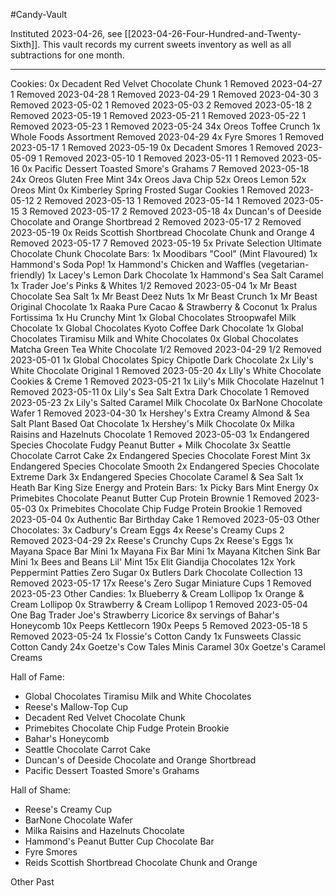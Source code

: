 #Candy-Vault

Instituted 2023-04-26, see [[2023-04-26-Four-Hundred-and-Twenty-Sixth]].  This vault records my current sweets inventory as well as all subtractions for one month.

---
Cookies:
	0x Decadent Red Velvet Chocolate Chunk
		 1 Removed 2023-04-27
		 1 Removed 2023-04-28
		 1 Removed 2023-04-29
		 1 Removed 2023-04-30
		 3 Removed 2023-05-02
		 1 Removed 2023-05-03
		 2 Removed 2023-05-18
		 2 Removed 2023-05-19
		 1 Removed 2023-05-21
		 1 Removed 2023-05-22
		 1 Removed 2023-05-23
		 1 Removed 2023-05-24
	34x Oreos Toffee Crunch
	1x Whole Foods Assortment
		 Removed 2023-04-29
	4x Fyre Smores
		1 Removed 2023-05-17
		1 Removed 2023-05-19
	0x Decadent Smores
		1 Removed 2023-05-09
		1 Removed 2023-05-10
		1 Removed 2023-05-11
		1 Removed 2023-05-16
	0x Pacific Dessert Toasted Smore's Grahams
		7 Removed 2023-05-18
	24x Oreos Gluten Free Mint
	34x Oreos Java Chip
	52x Oreos Lemon
	52x Oreos Mint
	0x Kimberley Spring Frosted Sugar Cookies
		1 Removed 2023-05-12
		2 Removed 2023-05-13
		1 Removed 2023-05-14
		1 Removed 2023-05-15
		3 Removed 2023-05-17
		2 Removed 2023-05-18
	4x Duncan's of Deeside Chocolate and Orange Shortbread
		2 Removed 2023-05-17
		2 Removed 2023-05-19
	0x Reids Scottish Shortbread Chocolate Chunk and Orange
		4 Removed 2023-05-17
		7 Removed 2023-05-19
	5x Private Selection Ultimate Chocolate Chunk
Chocolate Bars:
	1x Moodibars "Cool" (Mint Flavoured)
	1x Hammond's Soda Pop!
	1x Hammond's Chicken and Waffles (vegetarian-friendly)
	1x Lacey's Lemon Dark Chocolate
	1x Hammond's Sea Salt Caramel
	1x Trader Joe's Pinks & Whites
		 1/2 Removed 2023-05-04
	1x Mr Beast Chocolate Sea Salt
	1x Mr Beast Deez Nuts
	1x Mr Beast Crunch
	1x Mr Beast Original Chocolate
	1x Raaka Pure Cacao & Strawberry & Coconut
	1x Pralus Fortissima
	1x Hu Crunchy Mint
	1x Global Chocolates Stroopwafel Milk Chocolate
	1x Global Chocolates Kyoto Coffee Dark Chocolate
	1x Global Chocolates Tiramisu Milk and White Chocolates
	0x Global Chocolates Matcha Green Tea White Chocolate
		 1/2 Removed 2023-04-29
		 1/2 Removed 2023-05-01
	1x Global Chocolates Spicy Chipotle Dark Chocolate
	2x Lily's White Chocolate Original
		1 Removed 2023-05-20
	4x LIly's White Chocolate Cookies & Creme
		1 Removed 2023-05-21
	1x Lily's Milk Chocolate Hazelnut
		1 Removed 2023-05-11
	0x Lily's Sea Salt Extra Dark Chocolate
		1 Removed 2023-05-23
	2x Lily's Salted Caramel Milk Chocolate
	0x BarNone Chocolate Wafer
		 1 Removed 2023-04-30
	 1x Hershey's Extra Creamy Almond & Sea Salt Plant Based Oat Chocolate
	 1x Hershey's Milk Chocolate
	 0x Milka Raisins and Hazelnuts Chocolate
		 1 Removed 2023-05-03
	 1x Endangered Species Chocolate Fudgy Peanut Butter + Milk Chocolate
	 3x Seattle Chocolate Carrot Cake
	 2x Endangered Species Chocolate Forest Mint
	 3x Endangered Species Chocolate Smooth
	 2x Endangered Species Chocolate Extreme Dark
	 3x Endangered Species Chocolate Caramel & Sea Salt
	 1x Heath Bar King Size
Energy and Protein Bars:
	1x Picky Bars Mint Energy
	0x Primebites Chocolate Peanut Butter Cup Protein Brownie
		1 Removed 2023-05-03
	0x Primebites Chocolate Chip Fudge Protein Brookie
		1 Removed 2023-05-04
	0x Authentic Bar Birthday Cake
		1 Removed 2023-05-03
Other Chocolates:
	3x Cadbury's Cream Eggs
	4x Reese's Creamy Cups
		2 Removed 2023-04-29
	2x Reese's Crunchy Cups
	2x Reese's Eggs
	1x Mayana Space Bar Mini
	1x Mayana Fix Bar Mini
	1x Mayana Kitchen Sink Bar Mini
	1x Bees and Beans Lil' Mint
	15x Elit Giandija Chocolates
	12x York Peppermint Patties Zero Sugar
	0x Butlers Dark Chocolate Collection
		13 Removed 2023-05-17
	17x Reese's Zero Sugar Miniature Cups
		1 Removed 2023-05-23
Other Candies:
	1x Blueberry & Cream Lollipop
	1x Orange & Cream Lollipop
	0x Strawberry & Cream Lollipop
		1 Removed 2023-05-04
	One Bag Trader Joe's Strawberry Licorice
	8x servings of Bahar's Honeycomb
	10x Peeps Kettlecorn
	190x Peeps
		5 Removed 2023-05-18
		5 Removed 2023-05-24
	1x Flossie's Cotton Candy
	1x Funsweets Classic Cotton Candy
	24x Goetze's Cow Tales Minis Caramel
	30x Goetze's Caramel Creams


Hall of Fame:
 * Global Chocolates Tiramisu Milk and White Chocolates
 * Reese's Mallow-Top Cup
 * Decadent Red Velvet Chocolate Chunk
 * Primebites Chocolate Chip Fudge Protein Brookie
 * Bahar's Honeycomb
 * Seattle Chocolate Carrot Cake
 * Duncan's of Deeside Chocolate and Orange Shortbread
 * Pacific Dessert Toasted Smore's Grahams

Hall of Shame:
 * Reese's Creamy Cup
 * BarNone Chocolate Wafer
 * Milka Raisins and Hazelnuts Chocolate
 * Hammond's Peanut Butter Cup Chocolate Bar
 * Fyre Smores
 * Reids Scottish Shortbread Chocolate Chunk and Orange
 
Other Past